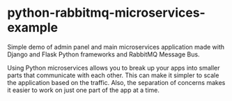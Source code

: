 # python-rabbitmq-microservices-example
Simple demo of admin panel and main microservices application made with Django and Flask Python frameworks and RabbitMQ Message Bus. 

Using Python microservices allows you to break up your apps into smaller parts that communicate with each other. This can make it simpler to scale the application based on the traffic. Also, the separation of concerns makes it easier to work on just one part of the app at a time.
